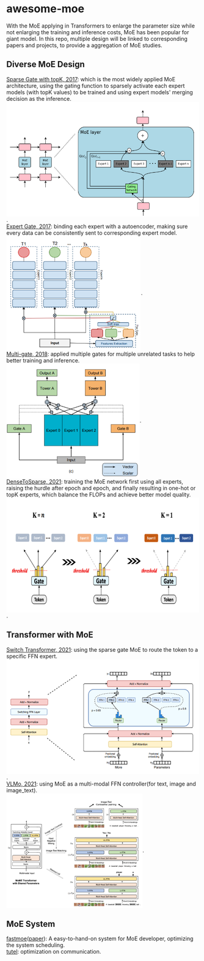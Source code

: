 # awesome-moe

With the MoE applying in Transformers to enlarge the parameter size while not enlarging the training and inference costs, MoE has been popular for giant model. In this repo, multiple design will be linked to corresponding papers and projects, to provide a aggregation of MoE studies.
## Diverse MoE Design
[Sparse Gate with topK, 2017](https://openreview.net/pdf?id=B1ckMDqlg): which is the most widely applied MoE architecture, using the gating function to sparsely activate each expert models (with topK values) to be trained and using expert models' merging decision as the inference.  
<img src="https://github.com/dannyxiaocn/awesome-moe/raw/main/pictures/sparse%20gate.png" height="300" div align=center>.  
[Expert Gate, 2017](https://openaccess.thecvf.com/content_cvpr_2017/papers/Aljundi_Expert_Gate_Lifelong_CVPR_2017_paper.pdf): binding each expert with a autoencoder, making sure every data can be consistently sent to corresponding expert model.  
<img src="https://github.com/dannyxiaocn/awesome-moe/raw/main/pictures/expert%20gate.png" height="300" div align=center>.  
[Multi-gate, 2018](https://dl.acm.org/doi/pdf/10.1145/3219819.3220007): applied multiple gates for multiple unrelated tasks to help better training and inference.  
<img src="https://github.com/dannyxiaocn/awesome-moe/raw/main/pictures/multi%20gate.png" height="300" div align=center>.  
[DenseToSparse, 2021](https://arxiv.org/pdf/2112.14397.pdf): training the MoE network first using all experts, raising the hurdle after epoch and epoch, and finally resulting in one-hot or topK experts, which balance the FLOPs and achieve better model quality. <img src="https://github.com/dannyxiaocn/awesome-moe/raw/main/pictures/dense2sparse.png" height="300" div align=center>.  
## Transformer with MoE
[Switch Transformer, 2021](https://arxiv.org/pdf/2101.03961.pdf): using the sparse gate MoE to route the token to a specific FFN expert.  
<img src="https://github.com/dannyxiaocn/awesome-moe/raw/main/pictures/Switch%20Transformer.png" height="300" div align=center>.  
[VLMo, 2021](https://arxiv.org/pdf/2111.02358.pdf): using MoE as a multi-modal FFN controller(for text, image and image_text).  
<img src="https://github.com/dannyxiaocn/awesome-moe/raw/main/pictures/vlmo.png" height="300" div align=center>.  
## MoE System
[fastmoe](https://github.com/laekov/fastmoe)([paper](https://arxiv.org/pdf/2103.13262.pdf)): A easy-to-hand-on system for MoE developer, optimizing the system scheduling.  
[tutel](https://github.com/microsoft/tutel): optimization on communication.  
